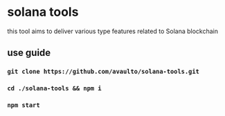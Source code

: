 # solana tools

this tool aims to deliver various type features related to Solana blockchain 

## use guide

### `git clone https://github.com/avaulto/solana-tools.git`
### `cd ./solana-tools && npm i`
### `npm start`
